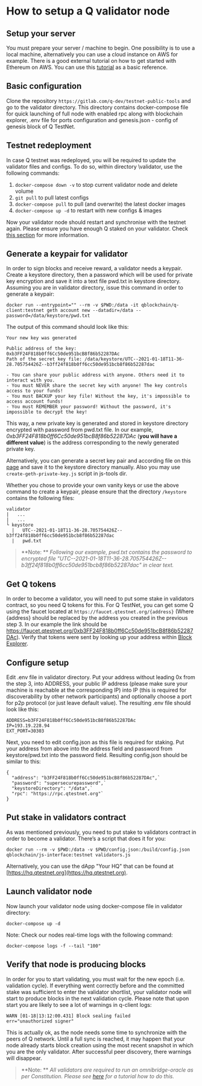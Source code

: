 # How to setup a Q validator node

## Setup your server

You must prepare your server / machine to begin. One possibility is to use a local machine, alternatively you can use a cloud instance on AWS for example. There is a good external tutorial on how to get started with Ethereum on AWS. You can use this [tutorial](https://medium.com/@pilankar.akshay3/how-to-setup-a-ethereum-poa-private-proof-of-authority-ethereum-network-network-on-amazon-aws-5fdf56d2ad93) as a basic reference.

## Basic configuration

Clone the repository `https://gitlab.com/q-dev/testnet-public-tools` and go to the validator directory. This directory contains docker-compose file for quick launching of full node with enabled rpc along with blockchain explorer, .env file for ports configuration and genesis.json - config of genesis block of Q TestNet.

## Testnet redeployment

In case Q testnet was redeployed, you will be required to update the validator files and configs. To do so, within directory \validator, use the following commands:

1. `docker-compose down -v` to stop current validator node and delete volume
2. `git pull` to pull latest configs
3. `docker-compose pull` to pull (and overwrite) the latest docker images
4. `docker-compose up -d` to restart with new configs & images

Now your validator node should restart and synchronise with the testnet again. Please ensure you have enough Q staked on your validator. Check [this section](#Put-stake-in-validators-contract) for more information.

## Generate a keypair for validator

In order to sign blocks and receive reward, a validator needs a keypair.
Create a keystore directory, then a password which will be used for private key encryption and save it into a text file pwd.txt in keystore directory.
Assuming you are in validator directory, issue this command in order to generate a keypair:  

    docker run --entrypoint="" --rm -v $PWD:/data -it qblockchain/q-client:testnet geth account new --datadir=/data --password=/data/keystore/pwd.txt

The output of this command should look like this:

    Your new key was generated

    Public address of the key:   0xb3FF24F818b0ff6Cc50de951bcB8f86b52287DAc
    Path of the secret key file: /data/keystore/UTC--2021-01-18T11-36-28.705754426Z--b3ff24f818b0ff6cc50de951bcb8f86b52287dac

    - You can share your public address with anyone. Others need it to interact with you.
    - You must NEVER share the secret key with anyone! The key controls access to your funds!
    - You must BACKUP your key file! Without the key, it's impossible to access account funds!
    - You must REMEMBER your password! Without the password, it's impossible to decrypt the key!

This way, a new private key is generated and stored in keystore directory encrypted with password from pwd.txt file. In our example, *0xb3FF24F818b0ff6Cc50de951bcB8f86b52287DAc* (**you will have a different value**) is the address corresponding to the newly generated private key.

Alternatively, you can generate a secret key pair and according file on this [page](https://vanity-eth.tk/) and save it to the keystore directory manually.
Also you may use `create-geth-private-key.js` script in js-tools dir.

Whether you chose to provide your own vanity keys or use the above command to create a keypair, please ensure that the directory `/keystore` contains the following files:

    validator
    |   ...
    |   ...
    └ keystore
      |   UTC--2021-01-18T11-36-28.705754426Z--b3ff24f818b0ff6cc50de951bcb8f86b52287dac
      |   pwd.txt

> **Note: ** *Following our example, pwd.txt contains the password to encrypted file "UTC--2021-01-18T11-36-28.705754426Z--b3ff24f818b0ff6cc50de951bcb8f86b52287dac" in clear text.*

## Get Q tokens

In order to become a validator, you will need to put some stake in validators contract, so you need Q tokens for this. For Q TestNet, you can get some Q using the faucet located at `https://faucet.qtestnet.org/{address}` (Where {address} should be replaced by the address you created in the previous step 3. In our example the link should be https://faucet.qtestnet.org/0xb3FF24F818b0ff6Cc50de951bcB8f86b52287DAc). Verify that tokens were sent by looking up your address within [Block Explorer](https://explorer.qtestnet.org/).

## Configure setup

Edit .env file in validator directory. Put your address without leading 0x from the step 3, into ADDRESS, your public IP address (please make sure your machine is reachable at the corresponding IP) into IP (this is required for discoverability by other network participants) and optionally choose a port for p2p protocol (or just leave default value). The resulting .env file should look like this:

    ADDRESS=b3FF24F818b0ff6Cc50de951bcB8f86b52287DAc
    IP=193.19.228.94
    EXT_PORT=30303

Next, you need to edit config.json as this file is required for staking. Put your address from above into the address field and password from keystore/pwd.txt into the password field. Resulting config.json should be similar to this:

    {
      "address": "b3FF24F818b0ff6Cc50de951bcB8f86b52287DAc",`  
      "password": "supersecurepassword",`  
      "keystoreDirectory": "/data",`  
      "rpc": "https://rpc.qtestnet.org"`  
    }

## Put stake in validators contract

As was mentioned previously, you need to put stake to validators contract in order to become a validator. There’s a script that does it for you:

    docker run --rm -v $PWD:/data -v $PWD/config.json:/build/config.json qblockchain/js-interface:testnet validators.js

Alternatively, you can use the dApp "Your HQ" that can be found at [https://hq.qtestnet.org](https://hq.qtestnet.org).

## Launch validator node

Now launch your validator node using docker-compose file in validator directory:

`docker-compose up -d`

Note: Check our nodes real-time logs with the following command:

`docker-compose logs -f --tail "100"`

## Verify that node is producing blocks

In order for you to start validating, you must wait for the new epoch (i.e. validation cycle). If everything went correctly before and the committed stake was sufficient to enter the validator shortlist, your validator node will start to produce blocks in the next validation cycle.
Please note that upon start you are likely to see a lot of warnings in q-client logs:

    WARN [01-18|13:12:00.431] Block sealing failed          err="unauthorized signer"

This is actually ok, as the node needs some time to synchronize with the peers of Q network. Until a full sync is reached, it may happen that your node already starts block creation using the most recent snapshot in which you are the only validator. After successful peer discovery, there warnings will disappear.

  > **Note: ** *All validators are required to run an omnibridge-oracle as per Constitution. Please see [here](how_to_setup_omnibridge.md#Configure-OmniBridge-oracle) for a tutorial how to do this.*
